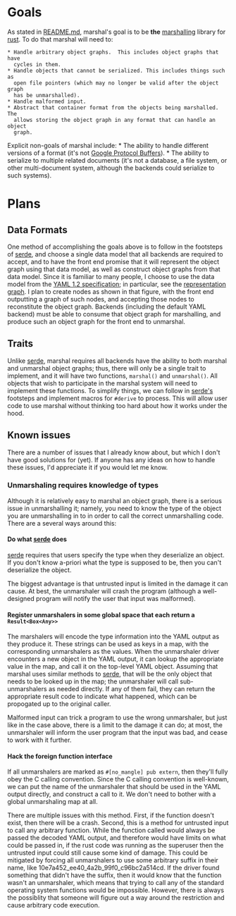 # Goals

As stated in [README.md](../README.md), marshal's goal is to be **the**
[marshalling](https://en.wikipedia.org/wiki/Marshalling_(computer_science))
library for [rust](https://www.rust-lang.org).  To do that marshal will need to:

    * Handle arbitrary object graphs.  This includes object graphs that have
      cycles in them.
    * Handle objects that cannot be serialized. This includes things such as 
      open file pointers (which may no longer be valid after the object graph 
      has be unmarshalled).
    * Handle malformed input.
    * Abstract that container format from the objects being marshalled.  The 
      allows storing the object graph in any format that can handle an object 
      graph.

Explicit non-goals of marshal include:
    * The ability to handle different versions of a format (it's not 
      [Google Protocol Buffers](https://developers.google.com/protocol-buffers/)).
    * The ability to serialize to multiple related documents (it's not a 
      database, a file system, or other multi-document system, although the 
      backends could serialize to such systems).

# Plans

## Data Formats

One method of accomplishing the goals above is to follow in the footsteps of
[serde](https://serde.rs/), and choose a single data model that all backends are
required to accept, and to have the front end promise that it will represent the
object graph using that data model, as well as construct object graphs from that
data model. Since it is familiar to many people, I choose to use the data model
from the [YAML 1.2 specification](http://www.yaml.org/spec/1.2/spec.html); in
particular, see the [representation
graph](http://www.yaml.org/spec/1.2/spec.html#id2763754).  I plan to create
nodes as shown in that figure, with the front end outputting a graph of such
nodes, and  accepting those nodes to reconstitute the object graph.  Backends
(including the default YAML backend) must be able to consume that object graph
for marshalling, and produce such an object graph for the front end to
unmarshal.

## Traits

Unlike [serde](https://serde.rs/), marshal requires all backends have the
ability to both marshal and unmarshal object graphs; thus, there will only be a
single trait to implement, and it will have two functions, `marshal()` and
`unmarshal()`.  All objects that wish to participate in the marshal system will
need to implement these functions.  To simplify things, we can follow in
[serde's](https://serde.rs/) footsteps and implement macros for `#derive` to
process.  This will allow user code to use marshal without thinking too hard
about how it works under the hood.

## Known issues

There are a number of issues that I already know about, but which I don't have
good solutions for (yet).  If anyone has any ideas on how to handle these
issues, I'd appreciate it if you would let me know.

### Unmarshaling requires knowledge of types

Although it is relatively easy to marshal an object graph, there is a serious
issue in unmarshalling it; namely, you need to know the type of the object you
are unmarshalling in to in order to call the correct unmarshalling code.  There
are a several ways around this:

#### Do what [serde](https://serde.rs/) does

[serde](https://serde.rs/) requires that users specify the type when they
deserialize an object.  If you don't know a-priori what the type is supposed to
be, then you can't deserialize the object.

The biggest advantage is that untrusted input is limited in the damage it can
cause.  At best, the unmarshaler will crash the program (although a  well-
designed program will notify the user that input was malformed).

#### Register unmarshalers in some global space that each return a `Result<Box<Any>>` 

The marshalers will encode the type information into the YAML output as they
produce it.  These strings can be used as keys in a map, with the corresponding
unmarshalers as the values.  When the unmarshaler driver encounters a new object
in the YAML output, it can lookup the appropriate value in the map, and call it
on the top-level YAML object.  Assuming that marshal uses similar methods to
[serde](https://serde.rs/), that will be the only object that needs to be looked
up in the map; the unmarshaler will call sub-unmarshalers as needed directly. If
any of them fail, they can return the appropriate result code to indicate what
happened, which can be propogated up to the original caller.

Malformed input can trick a program to use the wrong unmarshaler, but just like
in the case above, there is a limit to the damage it can do; at most, the
unmarshaler will inform the user program that the input was bad, and cease to
work with it further.

#### Hack the foreign function interface

If all unmarshalers are marked as `#[no_mangle] pub extern`, then they'll fully
obey the C calling convention.  Since the C calling convention is well-known,
we can put the name of the unmarshaler that should be used in the YAML output
directly, and construct a call to it.  We don't need to bother with a global
unmarshaling map at all.

There are multiple issues with this method.  First, if the function doesn't
exist, then there will be a crash.  Second, this is a method for untrusted input
to call any arbitrary function.  While the function called would always be
passed the decoded YAML output, and therefore would have limits on what could be
passed  in, if the rust code was running as the superuser then the untrusted
input could still cause some kind of damage.  This could be mitigated by forcing
all unmarshalers to use some arbitrary suffix in their name, like 
10e7a452_ee40_4a2b_99f0_c96bc2a514cd.  If the driver found something that didn't
have the suffix, then it would know that the function wasn't an unmarshaler, 
which means that trying to call any of the standard operating system functions
would be impossible.  However, there is always the possiblity that someone will
figure out a way around the restriction and cause arbitrary code execution.


